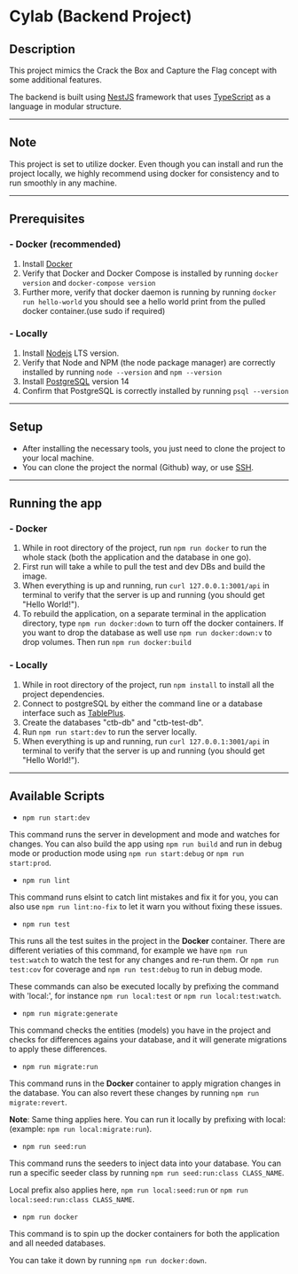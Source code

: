 # Cylab (Backend Project)

 ## Description
This project mimics the Crack the Box and Capture the Flag concept with some additional features.

The backend is built using [NestJS](https://github.com/nestjs/nest) framework that uses [TypeScript](https://www.typescriptlang.org/) as a language in modular structure.

---
## Note
This project is set to utilize docker. Even though you can install and run the project locally, we highly recommend using docker for consistency and to run smoothly in any machine.

---
## Prerequisites
### - Docker (recommended)
1. Install [Docker](https://www.docker.com/get-started)
2. Verify that Docker and Docker Compose is installed by running `docker version` and `docker-compose version`
3. Further more, verify that docker daemon is running by running `docker run hello-world` you should see a hello world print from the pulled docker container.(use sudo if required)
### - Locally
1. Install [Nodejs](https://nodejs.org/en/) LTS version.
2. Verify that Node and NPM (the node package manager) are correctly installed by running ```node --version``` and ```npm --version```
3. Install [PostgreSQL](https://www.postgresql.org/) version 14
4. Confirm that PostgreSQL is correctly installed by running ```psql --version```

---
## Setup
- After installing the necessary tools, you just need to clone the project to your local machine.
- You can clone the project the normal (Github) way, or use [SSH](https://docs.github.com/en/authentication/connecting-to-github-with-ssh).

---
## Running the app
### - Docker
1. While in root directory of the project, run `npm run docker` to run the whole stack (both the application and the database in one go).
2. First run will take a while to pull the test and dev DBs and build the image.
3. When everything is up and running, run `curl 127.0.0.1:3001/api` in terminal to verify that the server is up and running (you should get "Hello World!").
4. To rebuild the application, on a separate terminal in the application directory, type `npm run docker:down` to turn off the docker containers. If you want to drop the database as well use `npm run docker:down:v` to drop volumes. Then run `npm run docker:build`

### - Locally
1. While in root directory of the project, run ```npm install``` to install all the project dependencies.
2. Connect to postgreSQL by either the command line or a database interface such as [TablePlus](https://tableplus.com/).
3. Create the databases "ctb-db" and "ctb-test-db".
4. Run ```npm run start:dev``` to run the server locally.
5. When everything is up and running, run `curl 127.0.0.1:3001/api` in terminal to verify that the server is up and running (you should get "Hello World!").

---
## Available Scripts
- ```npm run start:dev```

This command runs the server in development and mode and watches for changes. You can also build the app using ```npm run build``` and run in debug mode or production mode using ```npm run start:debug``` or ```npm run start:prod```.


- ```npm run lint```

This command runs elsint to catch lint mistakes and fix it for you, you can also use ```npm run lint:no-fix``` to let it warn you without fixing these issues.


- ```npm run test```

This runs all the test suites in the project in the **Docker** container. There are different veriaties of this command, for example we have ```npm run test:watch``` to watch the test for any changes and re-run them. Or ```npm run test:cov``` for coverage and ```npm run test:debug``` to run in debug mode.

These commands can also be executed locally by prefixing the command with 'local:', for instance ```npm run local:test``` or ```npm run local:test:watch```.


- ```npm run migrate:generate```

This command checks the entities (models) you have in the project and checks for differences agains your database, and it will generate migrations to apply these differences.

- ```npm run migrate:run```

This command runs in the **Docker** container to apply migration changes in the database. You can also revert these changes by running ```npm run migrate:revert```.

**Note**: Same thing applies here. You can run it locally by prefixing with local: (example: ```npm run local:migrate:run```).


- ```npm run seed:run```

This command runs the seeders to inject data into your database. You can run a specific seeder class by running ```npm run seed:run:class CLASS_NAME```.

Local prefix also applies here, ```npm run local:seed:run``` or ```npm run local:seed:run:class CLASS_NAME```.

- ```npm run docker```

This command is to spin up the docker containers for both the application and all needed databases.

You can take it down by running ```npm run docker:down```.
